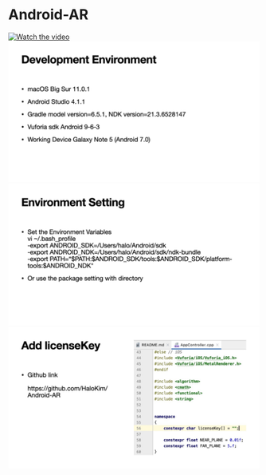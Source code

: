 # Android-AR
[![Watch the video](https://img.youtube.com/vi/KIlS7C4DNog/0.jpg)](https://www.youtube.com/watch?v=KIlS7C4DNog)
![](images/0.jpg)
![](images/1.jpg)  
![](images/2.jpg)  

